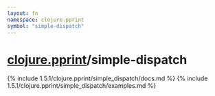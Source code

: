 ```yaml
---
layout: fn
namespace: clojure.pprint
symbol: "simple-dispatch"
---
```


# [clojure.pprint](../)/simple-dispatch

{% include 1.5.1/clojure.pprint/simple_dispatch/docs.md %}
{% include 1.5.1/clojure.pprint/simple_dispatch/examples.md %}

